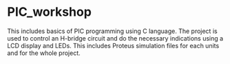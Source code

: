 # PIC_workshop
This includes basics of PIC programming using C language.
The project is used to control an H-bridge circuit and do the necessary indications using a LCD display and LEDs.
This includes Proteus simulation files for each units and for the whole project.
